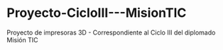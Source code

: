 # Proyecto-CicloIII---MisionTIC
Proyecto de impresoras 3D - Correspondiente al Ciclo III del diplomado Misión TIC
